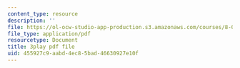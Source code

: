 ```yaml
---
content_type: resource
description: ''
file: https://ol-ocw-studio-app-production.s3.amazonaws.com/courses/8-04-quantum-physics-i-spring-2016/455927c9aabd4ec85bad46630927e10f_sPsDI0dICtc.pdf
file_type: application/pdf
resourcetype: Document
title: 3play pdf file
uid: 455927c9-aabd-4ec8-5bad-46630927e10f
---
```

